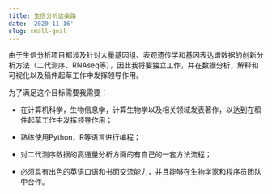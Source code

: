 ```yaml
---
title: 生信分析这条路
date: '2020-11-16'
slug: small-goal
---
```


由于生信分析项目都涉及针对大量基因组、表观遗传学和基因表达谱数据的创新分析方法（二代测序、RNAseq等），因此我将要独立工作，并在数据分析，解释和可视化以及稿件起草工作中发挥领导作用。

为了满足这个目标需要我需要：

- 在计算机科学，生物信息学，计算生物学以及相关领域发表著作，以达到在稿件起草工作中发挥领导作用；

- 熟练使用Python，R等语言进行编程；

- 对二代测序数据的高通量分析方面的有自己的一套方法流程；

- 必须具有出色的英语口语和书面交流能力，并且能够在生物学家和程序员团队中合作。


